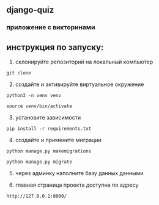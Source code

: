 ## django-quiz
### приложение с викторинами

## инструкция по запуску:

1) склонируйте репозиторий на локальный компьютер

```git clone```

2) создайте и активируйте виртуальное окружение

```python3 -n venv venv```

```source venv/bin/activate```

3) установите зависимости

```pip install -r requirements.txt```

4) создайте и примените миграции

```python manage.py makemigrations```

```python manage.py migrate```

5) через админку наполните базу данных данными

6) главная страница проекта доступна по адресу 

```http://127.0.0.1:8000/```
